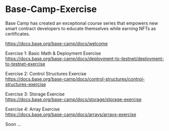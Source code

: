 # Base-Camp-Exercise

Base Camp has created an exceptional course series that empowers new smart contract developers to educate themselves while earning NFTs as certificates. 

https://docs.base.org/base-camp/docs/welcome

Exercise 1: Basic Math & Deployment Exercise <br/>
https://docs.base.org/base-camp/docs/deployment-to-testnet/deployment-to-testnet-exercise

Exercise 2: Control Structures Exercise <br/>
https://docs.base.org/base-camp/docs/control-structures/control-structures-exercise

Exercise 3: Storage Exercise <br/>
https://docs.base.org/base-camp/docs/storage/storage-exercise

Exercise 4: Array Exercise <br/>
https://docs.base.org/base-camp/docs/arrays/arrays-exercise

Soon ...
